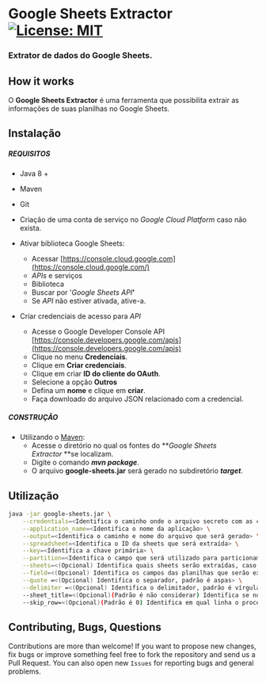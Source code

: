 # Google Sheets Extractor [![License: MIT](https://img.shields.io/badge/License-MIT-yellow.svg)](https://opensource.org/licenses/MIT)
### Extrator de dados do Google Sheets. 

## How it works

O **Google Sheets Extractor** é uma ferramenta que possibilita extrair as informações de suas planilhas no Google Sheets.

## Instalação

##### REQUISITOS

- Java 8 +
- Maven
- Git
- Criação de uma conta de serviço no _Google Cloud Platform_ caso não exista.
- Ativar biblioteca Google Sheets:
    - Acessar [https://console.cloud.google.com](https://console.cloud.google.com/)
    - _APIs_ e serviços
    - Biblioteca
    - Buscar por '_Google Sheets API_**'**
    - Se _API_ não estiver ativada, ative-a.

- Criar credenciais de acesso para _API_
    - Acesse o Google Developer Console API [https://console.developers.google.com/apis](https://console.developers.google.com/apis)
    - Clique no menu **Credenciais**.
    - Clique em **Criar credenciais**. 
    - Clique em criar **ID do cliente do OAuth**.
    - Selecione a opção **Outros**
    - Defina um **nome** e clique em **criar**.
    - Faça downloado do arquivo JSON relacionado com a credencial.     

##### CONSTRUÇÃO

- Utilizando o [Maven](https://maven.apache.org/): 
    - Acesse o diretório no qual os fontes do **_Google Sheets Extractor_ **se localizam.
    - Digite o comando _**mvn package**_.
    - O arquivo **google-sheets.jar** será gerado no subdiretório **_target_**.

## Utilização

```bash
java -jar google-sheets.jar \
	--credentials=<Identifica o caminho onde o arquivo secreto com as credenciais está localizado> \
	--application_name=<Identifica o nome da aplicação> \
	--output=<Identifica o caminho e nome do arquivo que será gerado> \
	--spreadsheet=<Identifica o ID da sheets que será extraída> \
	--key=<Identifica a chave primária> \
	--partition=<Identifica o campo que será utilizado para particionamento dos dados> \
	--sheets=<(Opcional) Identifica quais sheets serão extraídas, caso não seja informado extrairá todas as planilhas> \
	--field=<(Opcional) Identifica os campos das planilhas que serão extraídos, senão for informado extrairá todos os campos> \
	--quote =<(Opcional) Identifica o separador, padrão é aspas> \
	--delimiter =<(Opcional) Identifica o delimitador, padrão é vírgula>
	--sheet_title=<(Opcional)(Padrão é não considerar) Identifica se nome da planilha vai ser uma coluna no arquivo de saída>
	--skip_row=<(Opcional)(Padrão é 0) Identifica em qual linha o processo se iniciará>
```

## Contributing, Bugs, Questions
Contributions are more than welcome! If you want to propose new changes, fix bugs or improve something feel free to fork the repository and send us a Pull Request. You can also open new `Issues` for reporting bugs and general problems.
